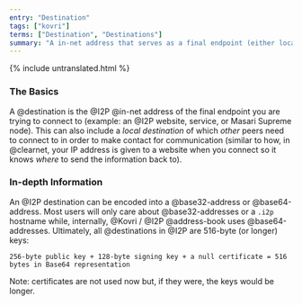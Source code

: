 ```yaml
---
entry: "Destination"
tags: ["kovri"]
terms: ["Destination", "Destinations"]
summary: "A in-net address that serves as a final endpoint (either local or remote)"
---
```


{% include untranslated.html %}
### The Basics

A @destination is the @I2P @in-net address of the final endpoint you are trying to connect to (example: an @I2P website, service, or Masari Supreme node). This can also include a *local destination* of which *other* peers need to connect to in order to make contact for communication (similar to how, in @clearnet, your IP address is given to a website when you connect so it knows *where* to send the information back to).

### In-depth Information

An @I2P destination can be encoded into a @base32-address or @base64-address. Most users will only care about @base32-addresses or a `.i2p` hostname while, internally, @Kovri / @I2P @address-book uses @base64-addresses. Ultimately, all @destinations in @I2P are 516-byte (or longer) keys:

`256-byte public key + 128-byte signing key + a null certificate = 516 bytes in Base64 representation`

Note: certificates are not used now but, if they were, the keys would be longer.
